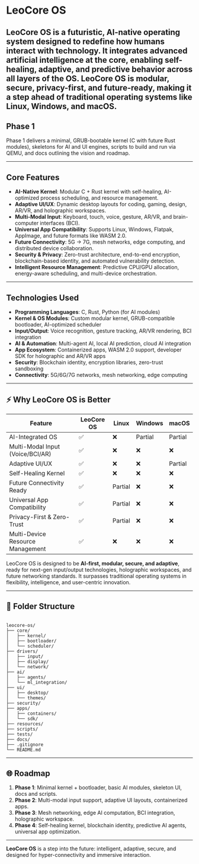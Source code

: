 # LeoCore OS

**LeoCore OS** is a futuristic, AI-native operating system designed to redefine how humans interact with technology. It integrates advanced artificial intelligence at the core, enabling self-healing, adaptive, and predictive behavior across all layers of the OS. LeoCore OS is modular, secure, privacy-first, and future-ready, making it a step ahead of traditional operating systems like Linux, Windows, and macOS.
---

## Phase 1

Phase 1 delivers a minimal, GRUB-bootable kernel (C with future Rust modules), skeletons for AI and UI engines, scripts to build and run via QEMU, and docs outlining the vision and roadmap.


---

## Core Features

- **AI-Native Kernel**: Modular C + Rust kernel with self-healing, AI-optimized process scheduling, and resource management.
- **Adaptive UI/UX**: Dynamic desktop layouts for coding, gaming, design, AR/VR, and holographic workspaces.
- **Multi-Modal Input**: Keyboard, touch, voice, gesture, AR/VR, and brain-computer interfaces (BCI).
- **Universal App Compatibility**: Supports Linux, Windows, Flatpak, AppImage, and future formats like WASM 2.0.
- **Future Connectivity**: 5G → 7G, mesh networks, edge computing, and distributed device collaboration.
- **Security & Privacy**: Zero-trust architecture, end-to-end encryption, blockchain-based identity, and automated vulnerability detection.
- **Intelligent Resource Management**: Predictive CPU/GPU allocation, energy-aware scheduling, and multi-device orchestration.

---

## Technologies Used

- **Programming Languages**: C, Rust, Python (for AI modules)
- **Kernel & OS Modules**: Custom modular kernel, GRUB-compatible bootloader, AI-optimized scheduler
- **Input/Output**: Voice recognition, gesture tracking, AR/VR rendering, BCI integration
- **AI & Automation**: Multi-agent AI, local AI prediction, cloud AI integration
- **App Ecosystem**: Containerized apps, WASM 2.0 support, developer SDK for holographic and AR/VR apps
- **Security**: Blockchain identity, encryption libraries, zero-trust sandboxing
- **Connectivity**: 5G/6G/7G networks, mesh networking, edge computing

---

## ⚡ Why LeoCore OS is Better

| Feature                            | LeoCore OS | Linux   | Windows | macOS   |
| ---------------------------------- | --------- | ------- | ------- | ------- |
| AI-Integrated OS                   | ✅         | ❌       | Partial | Partial |
| Multi-Modal Input (Voice/BCI/AR)  | ✅         | ❌       | ❌       | ❌       |
| Adaptive UI/UX                      | ✅         | ❌       | ❌       | Partial |
| Self-Healing Kernel                 | ✅         | ❌       | ❌       | ❌       |
| Future Connectivity Ready           | ✅         | Partial | ❌       | ❌       |
| Universal App Compatibility         | ✅         | Partial | ❌       | ❌       |
| Privacy-First & Zero-Trust          | ✅         | Partial | ❌       | ❌       |
| Multi-Device Resource Management    | ✅         | ❌       | ❌       | ❌       |

LeoCore OS is designed to be **AI-first, modular, secure, and adaptive**, ready for next-gen input/output technologies, holographic workspaces, and future networking standards. It surpasses traditional operating systems in flexibility, intelligence, and user-centric innovation.

---

## 📂 Folder Structure

```

leocore-os/
├── core/
│   ├── kernel/
│   ├── bootloader/
│   └── scheduler/
├── drivers/
│   ├── input/
│   ├── display/
│   └── network/
├── ai/
│   ├── agents/
│   └── ml_integration/
├── ui/
│   ├── desktop/
│   └── themes/
├── security/
├── apps/
│   ├── containers/
│   └── sdk/
├── resources/
├── scripts/
├── tests/
├── docs/
├── .gitignore
└── README.md

```

---

## 🌐 Roadmap

1. **Phase 1**: Minimal kernel + bootloader, basic AI modules, skeleton UI, docs and scripts.  
2. **Phase 2**: Multi-modal input support, adaptive UI layouts, containerized apps.  
3. **Phase 3**: Mesh networking, edge AI computation, BCI integration, holographic workspace.  
4. **Phase 4**: Self-healing kernel, blockchain identity, predictive AI agents, universal app optimization.

---

**LeoCore OS** is a step into the future: intelligent, adaptive, secure, and designed for hyper-connectivity and immersive interaction.
```
